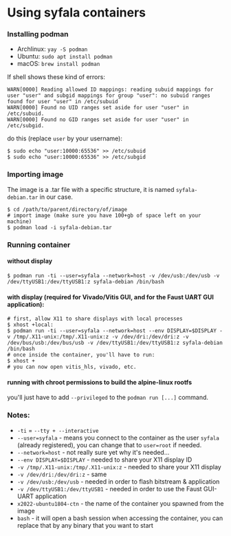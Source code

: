 # Using syfala containers

### Installing podman

- Archlinux: `yay -S podman`
- Ubuntu: `sudo apt install podman`
- macOS: `brew install podman`

If shell shows these kind of errors: 

```shell
WARN[0000] Reading allowed ID mappings: reading subuid mappings for user "user" and subgid mappings for group "user": no subuid ranges found for user "user" in /etc/subuid
WARN[0000] Found no UID ranges set aside for user "user" in /etc/subuid.
WARN[0000] Found no GID ranges set aside for user "user" in /etc/subgid.
```

do this (replace `user` by your username):

```shell
$ sudo echo "user:10000:65536" >> /etc/subuid
$ sudo echo "user:10000:65536" >> /etc/subgid
```

### Importing image

The image is a .tar file with a specific structure, it is named `syfala-debian.tar` in our case.

```shell
$ cd /path/to/parent/directory/of/image
# import image (make sure you have 100+gb of space left on your machine)
$ podman load -i syfala-debian.tar
```

### Running container

#### without display

```shell
$ podman run -ti --user=syfala --network=host -v /dev/usb:/dev/usb -v /dev/ttyUSB1:/dev/ttyUSB1:z syfala-debian /bin/bash 
```

#### with display (required for Vivado/Vitis GUI, and for the Faust UART GUI application):

```shell
# first, allow X11 to share displays with local processes
$ xhost +local:
$ podman run -ti --user=syfala --network=host --env DISPLAY=$DISPLAY -v /tmp/.X11-unix:/tmp/.X11-unix:z -v /dev/dri:/dev/dri:z -v /dev/bus/usb:/dev/bus/usb -v /dev/ttyUSB1:/dev/ttyUSB1:z syfala-debian /bin/bash 
# once inside the container, you'll have to run:
$ xhost +
# you can now open vitis_hls, vivado, etc.
```

#### running with chroot permissions to build the alpine-linux rootfs

you'll just have to add `--privileged` to the `podman run [...]` command.

### Notes:

- `-ti` = `--tty + --interactive`
- `--user=syfala` - means you connect to the container as the user `syfala` (already registered), you can change that to `user=root` if needed.
- `--network=host` - not really sure yet why it's needed...
- `--env DISPLAY=$DISPLAY` - needed to share your X11 display ID
- `-v /tmp/.X11-unix:/tmp/.X11-unix:z` - needed to share your X11 display
- `-v /dev/dri:/dev/dri:z` - same
- `-v /dev/usb:/dev/usb` - needed in order to flash bitstream & application
- `-v /dev/ttyUSB1:/dev/ttyUSB1` - needed in order to use the Faust GUI-UART application 
- `x2022-ubuntu1804-ctn` - the name of the container you spawned from the image
- `bash` - it will open a bash session when accessing the container, you can replace that by any binary that you want to start
